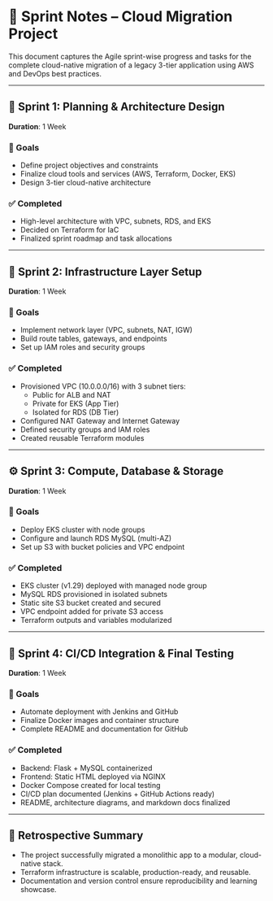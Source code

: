 # 📅 Sprint Notes – Cloud Migration Project

This document captures the Agile sprint-wise progress and tasks for the complete cloud-native migration of a legacy 3-tier application using AWS and DevOps best practices.

---

## 🏁 Sprint 1: Planning & Architecture Design
**Duration**: 1 Week

### 🎯 Goals
- Define project objectives and constraints
- Finalize cloud tools and services (AWS, Terraform, Docker, EKS)
- Design 3-tier cloud-native architecture

### ✅ Completed
- High-level architecture with VPC, subnets, RDS, and EKS
- Decided on Terraform for IaC
- Finalized sprint roadmap and task allocations

---

## 🔧 Sprint 2: Infrastructure Layer Setup
**Duration**: 1 Week

### 🎯 Goals
- Implement network layer (VPC, subnets, NAT, IGW)
- Build route tables, gateways, and endpoints
- Set up IAM roles and security groups

### ✅ Completed
- Provisioned VPC (10.0.0.0/16) with 3 subnet tiers:
  - Public for ALB and NAT
  - Private for EKS (App Tier)
  - Isolated for RDS (DB Tier)
- Configured NAT Gateway and Internet Gateway
- Defined security groups and IAM roles
- Created reusable Terraform modules

---

## ⚙️ Sprint 3: Compute, Database & Storage
**Duration**: 1 Week

### 🎯 Goals
- Deploy EKS cluster with node groups
- Configure and launch RDS MySQL (multi-AZ)
- Set up S3 with bucket policies and VPC endpoint

### ✅ Completed
- EKS cluster (v1.29) deployed with managed node group
- MySQL RDS provisioned in isolated subnets
- Static site S3 bucket created and secured
- VPC endpoint added for private S3 access
- Terraform outputs and variables modularized

---

## 🚀 Sprint 4: CI/CD Integration & Final Testing
**Duration**: 1 Week

### 🎯 Goals
- Automate deployment with Jenkins and GitHub
- Finalize Docker images and container structure
- Complete README and documentation for GitHub

### ✅ Completed
- Backend: Flask + MySQL containerized
- Frontend: Static HTML deployed via NGINX
- Docker Compose created for local testing
- CI/CD plan documented (Jenkins + GitHub Actions ready)
- README, architecture diagrams, and markdown docs finalized

---

## 🧠 Retrospective Summary

- The project successfully migrated a monolithic app to a modular, cloud-native stack.
- Terraform infrastructure is scalable, production-ready, and reusable.
- Documentation and version control ensure reproducibility and learning showcase.

